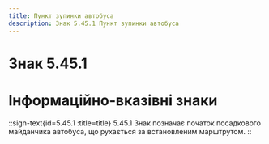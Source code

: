 ```yaml
---
title: Пункт зупинки автобуса
description: Знак 5.45.1 Пункт зупинки автобуса
---
```

# Знак 5.45.1
# Інформаційно-вказівні знаки
::sign-text{id=5.45.1 :title=title}
5.45.1 Знак позначає початок посадкового майданчика автобуса, що рухається за встановленим марштрутом.
::